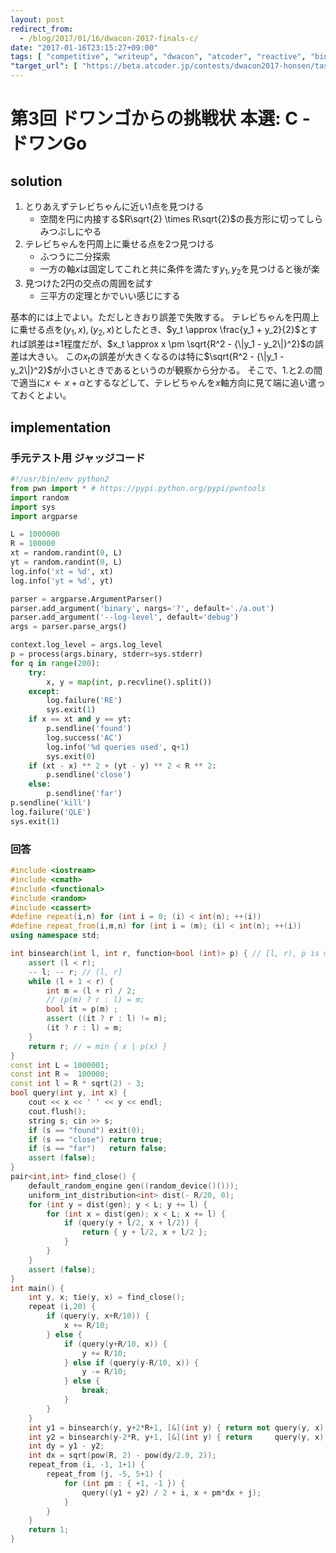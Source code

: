 ```yaml
---
layout: post
redirect_from:
  - /blog/2017/01/16/dwacon-2017-finals-c/
date: "2017-01-16T23:15:27+09:00"
tags: [ "competitive", "writeup", "dwacon", "atcoder", "reactive", "binary-search" ]
"target_url": [ "https://beta.atcoder.jp/contests/dwacon2017-honsen/tasks/dwango2017final_c" ]
---
```


# 第3回 ドワンゴからの挑戦状 本選: C - ドワンGo

## solution

1.  とりあえずテレビちゃんに近い$1$点を見つける
    -   空間を円に内接する$R\sqrt{2} \times R\sqrt{2}$の長方形に切ってしらみつぶしにやる
2.  テレビちゃんを円周上に乗せる点を$2$つ見つける
    -   ふつうに二分探索
    -   一方の軸$x$は固定してこれと共に条件を満たす$y_1,y_2$を見つけると後が楽
3.  見つけた$2$円の交点の周囲を試す
    -   三平方の定理とかでいい感じにする

基本的には上でよい。ただしときおり誤差で失敗する。
テレビちゃんを円周上に乗せる点を$(y_1,x), (y_2,x)$としたとき、$y_t \approx \frac{y_1 + y_2}{2}$とすれば誤差は$\pm 1$程度だが、$x_t \approx x \pm \sqrt{R^2 - {\|y_1 - y_2\|}^2}$の誤差は大きい。
この$x_t$の誤差が大きくなるのは特に$\sqrt{R^2 - {\|y_1 - y_2\|}^2}$が小さいときであるというのが観察から分かる。
そこで、1.と2.の間で適当に$x \gets x + \alpha$とするなどして、テレビちゃんを$x$軸方向に見て端に追い遣っておくとよい。

## implementation

### 手元テスト用 ジャッジコード

``` python
#!/usr/bin/env python2
from pwn import * # https://pypi.python.org/pypi/pwntools
import random
import sys
import argparse

L = 1000000
R = 100000
xt = random.randint(0, L)
yt = random.randint(0, L)
log.info('xt = %d', xt)
log.info('yt = %d', yt)

parser = argparse.ArgumentParser()
parser.add_argument('binary', nargs='?', default='./a.out')
parser.add_argument('--log-level', default='debug')
args = parser.parse_args()

context.log_level = args.log_level
p = process(args.binary, stderr=sys.stderr)
for q in range(200):
    try:
        x, y = map(int, p.recvline().split())
    except:
        log.failure('RE')
        sys.exit(1)
    if x == xt and y == yt:
        p.sendline('found')
        log.success('AC')
        log.info('%d queries used', q+1)
        sys.exit(0)
    if (xt - x) ** 2 + (yt - y) ** 2 < R ** 2:
        p.sendline('close')
    else:
        p.sendline('far')
p.sendline('kill')
log.failure('QLE')
sys.exit(1)
```

### 回答

``` c++
#include <iostream>
#include <cmath>
#include <functional>
#include <random>
#include <cassert>
#define repeat(i,n) for (int i = 0; (i) < int(n); ++(i))
#define repeat_from(i,m,n) for (int i = (m); (i) < int(n); ++(i))
using namespace std;

int binsearch(int l, int r, function<bool (int)> p) { // [l, r), p is monotone
    assert (l < r);
    -- l; -- r; // (l, r]
    while (l + 1 < r) {
        int m = (l + r) / 2;
        // (p(m) ? r : l) = m;
        bool it = p(m) ;
        assert ((it ? r : l) != m);
        (it ? r : l) = m;
    }
    return r; // = min { x | p(x) }
}
const int L = 1000001;
const int R =  100000;
const int l = R * sqrt(2) - 3;
bool query(int y, int x) {
    cout << x << ' ' << y << endl;
    cout.flush();
    string s; cin >> s;
    if (s == "found") exit(0);
    if (s == "close") return true;
    if (s == "far")   return false;
    assert (false);
}
pair<int,int> find_close() {
    default_random_engine gen((random_device()()));
    uniform_int_distribution<int> dist(- R/20, 0);
    for (int y = dist(gen); y < L; y += l) {
        for (int x = dist(gen); x < L; x += l) {
            if (query(y + l/2, x + l/2)) {
                return { y + l/2, x + l/2 };
            }
        }
    }
    assert (false);
}
int main() {
    int y, x; tie(y, x) = find_close();
    repeat (i,20) {
        if (query(y, x+R/10)) {
            x += R/10;
        } else {
            if (query(y+R/10, x)) {
                y += R/10;
            } else if (query(y-R/10, x)) {
                y -= R/10;
            } else {
                break;
            }
        }
    }
    int y1 = binsearch(y, y+2*R+1, [&](int y) { return not query(y, x); });
    int y2 = binsearch(y-2*R, y+1, [&](int y) { return     query(y, x); });
    int dy = y1 - y2;
    int dx = sqrt(pow(R, 2) - pow(dy/2.0, 2));
    repeat_from (i, -1, 1+1) {
        repeat_from (j, -5, 5+1) {
            for (int pm : { +1, -1 }) {
                query((y1 + y2) / 2 + i, x + pm*dx + j);
            }
        }
    }
    return 1;
}
```
